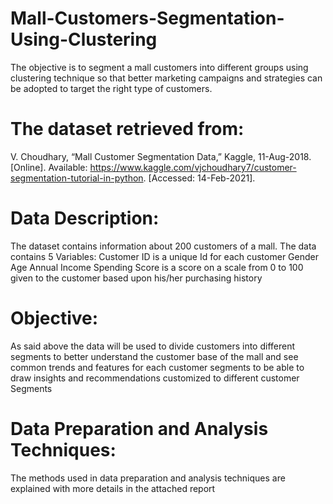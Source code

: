 # Mall-Customers-Segmentation-Using-Clustering
The objective is to segment a mall customers into different groups using clustering technique so that better marketing campaigns and strategies can be adopted to target the right type of customers.

# The dataset retrieved from: 
V. Choudhary, “Mall Customer Segmentation Data,” Kaggle, 11-Aug-2018. [Online]. Available: https://www.kaggle.com/vjchoudhary7/customer-segmentation-tutorial-in-python. [Accessed: 14-Feb-2021]. 

# Data Description:
The dataset contains information about 200 customers of a mall. The data contains 5 Variables:
Customer ID is a unique Id for each customer
Gender
Age
Annual Income
Spending Score is a score on a scale from 0 to 100 given to the customer based upon his/her purchasing history

# Objective:
As said above the data will be used to divide customers into different segments to better understand the customer base of the mall and see common trends and features for each customer segments to be able to draw insights and recommendations customized to different customer Segments

# Data Preparation and Analysis Techniques:
The methods used in data preparation and analysis techniques are explained with more details in the attached report 
